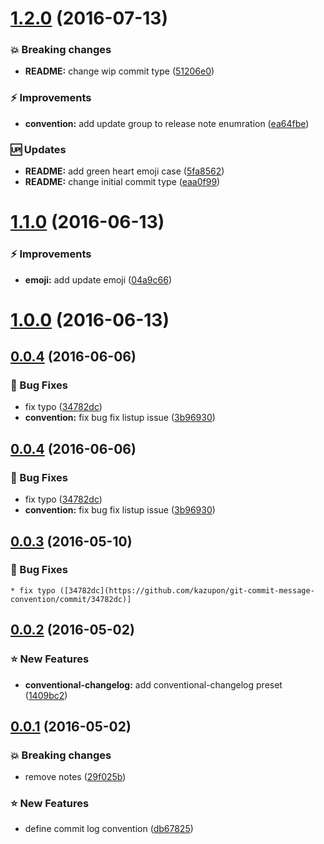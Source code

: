 <a name="1.2.0"></a>
# [1.2.0](https://github.com/kazupon/git-commit-message-convention/compare/v1.1.0...v1.2.0) (2016-07-13)


### :boom: Breaking changes

* **README:** change wip commit type ([51206e0](https://github.com/kazupon/git-commit-message-convention/commit/51206e0))


### :zap: Improvements

* **convention:** add update group to release note enumration ([ea64fbe](https://github.com/kazupon/git-commit-message-convention/commit/ea64fbe))


### :up: Updates

* **README:** add green heart emoji case ([5fa8562](https://github.com/kazupon/git-commit-message-convention/commit/5fa8562))
* **README:** change initial commit type ([eaa0f99](https://github.com/kazupon/git-commit-message-convention/commit/eaa0f99))


<a name="1.1.0"></a>
# [1.1.0](https://github.com/kazupon/git-commit-message-convention/compare/v1.0.0...v1.1.0) (2016-06-13)


### :zap: Improvements

* **emoji:** add update emoji ([04a9c66](https://github.com/kazupon/git-commit-message-convention/commit/04a9c66))



<a name="1.0.0"></a>
# [1.0.0](https://github.com/kazupon/git-commit-message-convention/compare/v0.0.4...v1.0.0) (2016-06-13)



<a name="0.0.4"></a>
## [0.0.4](https://github.com/kazupon/git-commit-message-convention/compare/v0.0.2...v0.0.4) (2016-06-06)


### :bug: Bug Fixes

* fix typo ([34782dc](https://github.com/kazupon/git-commit-message-convention/commit/34782dc))
* **convention:** fix bug fix listup issue ([3b96930](https://github.com/kazupon/git-commit-message-convention/commit/3b96930))



<a name="0.0.4"></a>
## [0.0.4](https://github.com/kazupon/git-commit-message-convention/compare/v0.0.2...v0.0.4) (2016-06-06)


### :bug: Bug Fixes

* fix typo ([34782dc](https://github.com/kazupon/git-commit-message-convention/commit/34782dc))
* **convention:** fix bug fix listup issue ([3b96930](https://github.com/kazupon/git-commit-message-convention/commit/3b96930))



<a name="0.0.3"></a>
## [0.0.3](https://github.com/kazupon/git-commit-message-convention/compare/v0.0.2...v0.0.3) (2016-05-10)

### :bug: Bug Fixes

    * fix typo ([34782dc](https://github.com/kazupon/git-commit-message-convention/commit/34782dc)]

<a name="0.0.2"></a>
## [0.0.2](https://github.com/kazupon/git-commit-message-convention/compare/v0.0.1...v0.0.2) (2016-05-02)


### :star: New Features

* **conventional-changelog:** add conventional-changelog preset ([1409bc2](https://github.com/kazupon/git-commit-message-convention/commit/1409bc2))



<a name="0.0.1"></a>
## [0.0.1](https://github.com/kazupon/git-commit-message-convention/compare/db67825...v0.0.1) (2016-05-02)


### :boom: Breaking changes

* remove notes ([29f025b](https://github.com/kazupon/git-commit-message-convention/commit/29f025b))


### :star: New Features

* define commit log convention ([db67825](https://github.com/kazupon/git-commit-message-convention/commit/db67825))



